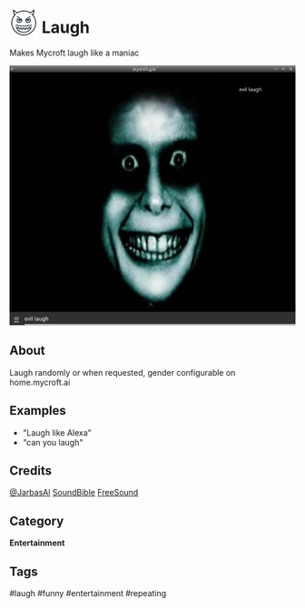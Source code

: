 # <img src='./res/icon/laugh_icon.png' card_color='#40DBB0' width='50' height='50' style='vertical-align:bottom'/> Laugh

Makes Mycroft laugh like a maniac

![](./sshot.png)

## About

Laugh randomly or when requested, gender configurable on home.mycroft.ai


## Examples
* "Laugh like Alexa"
* "can you laugh"

## Credits
[@JarbasAl](https://jarbasal.github.io)
[SoundBible](http://soundbible.com/suggest.php?q=laugh&x=0&y=0)
[FreeSound](https://freesound.org/search/?q=female+evil+laugh)

## Category
**Entertainment**

## Tags
#laugh
#funny
#entertainment
#repeating

